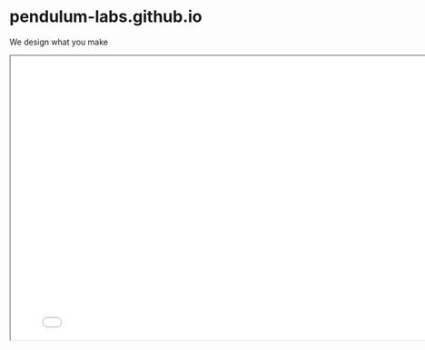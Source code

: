 # pendulum-labs.github.io


We design what you make



<iframe src="./logo/pl-2020-10-09.html" width=800px height=500px ><iframe>